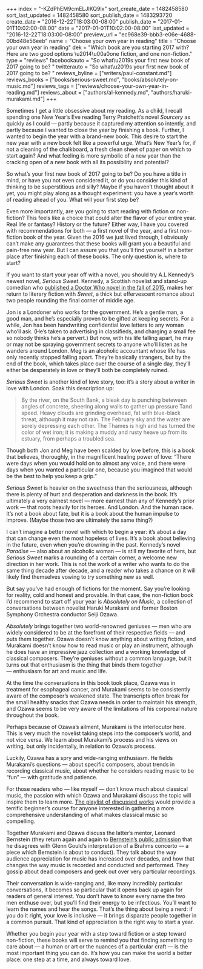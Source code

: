 +++
index = "-KZdPhEM9cmELJIKQ9lx"
sort_create_date = 1482458580
sort_last_updated = 1482458580
sort_publish_date = 1483293720
create_date = "2016-12-22T18:03:00-08:00"
publish_date = "2017-01-01T10:02:00-08:00"
date = "2017-01-01T10:02:00-08:00"
last_updated = "2016-12-22T18:03:00-08:00"
preview_url = "ec968e39-bbb3-e06e-4688-00bd48e56eeb"
name = "Choose your own year in reading"
title = "Choose your own year in reading"
dek = "Which book are you starting 2017 with? Here are two good options \u2014\u00a0one fiction, and one non-fiction."
type = "reviews"
facebookauto = "So what\u2019s your first new book of 2017 going to be? "
twitterauto = "So what\u2019s your first new book of 2017 going to be? "
reviews_byline = ["writers/paul-constant.md"]
reviews_books = ["books/serious-sweet.md", "books/absolutely-on-music.md"]
reviews_tags = ["reviews/choose-your-own-year-in-reading.md"]
reviews_about = ["authors/al-kennedy.md", "authors/haruki-murakami.md"]
+++

Sometimes I get a little obsessive about my reading. As a child, I recall spending one New Year’s Eve reading Terry Pratchett’s novel *Sourcery* as quickly as I could — partly because it captured my attention so intently, and partly because I wanted to close the year by finishing a book. Further, I wanted to begin the year with a brand-new book. This desire to start the new year with a new book felt like a powerful urge. What’s New Year’s for, if not a cleaning of the chalkboard, a fresh clean sheet of paper on which to start again? And what feeling is more symbolic of a new year than the cracking open of a new book with all its possibility and potential?

So what’s your first new book of 2017 going to be? Do you have a title in mind, or have you not even considered it, or do you consider this kind of thinking to be superstitious and silly? Maybe if you haven’t thought about it yet, you might play along as a thought experiment: you have a year’s worth of reading ahead of you. What will your first step be?

Even more importantly, are you going to start reading with fiction or non-fiction? This feels like a choice that could alter the flavor of your entire year. Real life or fantasy? History or the future? Either way, I have you covered with recommendations for both — a first novel of the year, and a first non-fiction book of the year. Given the 2016 we just lived through, I obviously can’t make any guarantees that these books will grant you a beautiful and pain-free new year. But I can assure you that you’ll find yourself in a better place after finishing each of these books. The only question is, where to start?

<div class="break"></div>

If you want to start your year off with a novel, you should try A.L Kennedy’s newest novel, *Serious Sweet*. Kennedy, a Scottish novelist and stand-up comedian who [published a Doctor Who novel in the fall of 2015](http://www.seattlereviewofbooks.com/reviews/the-doctor-is-in/), makes her return to literary fiction with *Sweet*, a thick but effervescent romance about two people rounding the final corner of middle age.

Jon is a Londoner who works for the government. He’s a gentle man, a good man, and he’s  especially proven to be gifted at keeping secrets. For a while, Jon has been handwriting confidential love letters to any woman who’ll ask. (He’s taken to advertising in classifieds, and charging a small fee so nobody thinks he’s a pervert.) But now, with his life falling apart, he may or may not be spraying government secrets to anyone who’ll listen as he wanders around London. Meg is an alcoholic accountant whose life has only recently stopped falling apart. They’re basically strangers, but by the end of the book, which takes place over the course of a single day, they’ll either be desperately in love or they’ll both be completely ruined.

*Serious Sweet* is another kind of love story, too: it’s a story about a writer in love with London. Soak this description up:

<blockquote>By the river, on the South Bank, a bleak day is punching beteween angles of concrete, sheering along walls to gather up pressure Tand speed. Heavy clouds are grinding overhead, fat with blue-black threat, although it may not rain. The February sky and the water are sorely depressing each other. The Thames is high and has turned the color of wet iron; it is making a muddy and rusty heave up from its estuary, from perhaps a troubled sea.</blockquote>

Though both Jon and Meg have been scalded by love before, this is a book that believes, thoroughly, in the magnificent healing power of love: “There were days when you would hold on to almost any voice, and there were days when you wanted a particular one, because you imagined that would be the best to help you keep a grip.”

*Serious Sweet* is heavier on the sweetness than the seriousness, although there is plenty of hurt and desperation and darkness in the book. It’s ultimately a very earnest novel — more earnest than any of Kennedy’s prior work — that roots heavily for its heroes. And London. And the human race. It’s not a book about fate, but it is a book about the human impulse to improve. (Maybe those two are ultimately the same thing?)

I can’t imagine a better novel with which to begin a year: it’s about a day that can change even the most hopeless of lives. It’s a book about believing in the future, even when you’re drowning in the past. Kennedy’s novel *Paradise* — also about an alcoholic woman — is still my favorite of hers, but *Serious Sweet* marks a rounding of a certain corner, a welcome new direction in her work. This is not the work of a writer who wants to do the same thing decade after decade, and a reader who takes a chance on it will likely find themselves vowing to try something new as well.

<div class="break"></div>

But say you’ve had enough of fictions for the moment. Say you’re looking for reality, cold and honest and provable. In that case, the non-fiction book I’d recommend to start off your year is *Absolutely on Music*, a collection of conversations between novelist Haruki Murakami and former Boston Symphony Orchestra conductor Seiji Ozawa.

*Absolutely* brings together two world-renowned geniuses — men who are widely considered to be at the forefront of their respective fields — and puts them together. Ozawa doesn’t know anything about writing fiction, and Murakami doesn’t know how to read music or play an instrument, although he does have an impressive jazz collection and a working knowledge of classical composers. They’re geniuses without a common language, but it turns out that enthusiasm is the thing that binds them together — enthusiasm for art and music and life.

At the time the conversations in this book took place, Ozawa was in treatment for esophageal cancer, and Murakami seems to be consistently aware of the composer’s weakened state. The transcripts often break for the small healthy snacks that Ozawa needs in order to maintain his strength, and Ozawa seems to be very aware of the limitations of his corporeal nature throughout the book.

Perhaps because of Ozawa’s ailment, Murakami is the interlocutor here. This is very much the novelist taking steps into the composer’s world, and not vice versa. We learn about Murakami’s process and his views on writing, but only incidentally, in relation to Ozawa’s process.

Luckily, Ozawa has a spry and wide-ranging enthusiasm. He fields Murakami’s questions — about specific composers, about trends in recording classical music, about whether he considers reading music to be “fun” — with gratitude and patience.

For those readers who — like myself — don’t know much about classical music, the passion with which Ozawa and Murakami discuss the topic will inspire them to learn more. [The playlist of discussed works](http://www.harukimurakami.com/resource_category/playlist/absolutely-on-music) would provide a terrific beginner’s course for anyone interested in gathering a more comprehensive understanding of what makes classical music so compelling.

Together Murakami and Ozawa discuss the latter’s mentor, Leonard Bernstein (they return again and again to [Bernstein’s public admission](https://play.spotify.com/track/6gLU9RiEskdebO5bcFUuAm?play=true&utm_source=open.spotify.com&utm_medium=open) that he disagrees with Glenn Gould’s interpretation of a Brahms concerto — a piece which Bernstein is about to conduct). They talk about the way audience appreciation for music has increased over decades, and how that changes the way music is recorded and conducted and performed. They gossip about dead composers and geek out over very particular recordings.

Their conversation is wide-ranging and, like many incredibly particular conversations, it becomes so particular that it opens back up again for readers of general interest. You don’t have to know every name the two men enthuse over, but you’ll find their energy to be infectious. You’ll want to learn the names and hear the songs. That’s the thing about being a nerd: if you do it right, your love is inclusive — it brings disparate people together in a common pursuit. That kind of appreciation is the right way to start a year.

<div class="break"></div>

Whether you begin your year with a step toward fiction or a step toward non-fiction, these books will serve to remind you that finding something to care about — a human or art or the nuances of a particular craft — is the most important thing you can do. It’s how you can make the world a better place: one step at a time, and always toward love.
